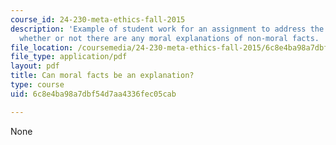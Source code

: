 ```yaml
---
course_id: 24-230-meta-ethics-fall-2015
description: 'Example of student work for an assignment to address the question of
  whether or not there are any moral explanations of non-moral facts. '
file_location: /coursemedia/24-230-meta-ethics-fall-2015/6c8e4ba98a7dbf54d7aa4336fec05cab_MIT24_230F15_Paper1.pdf
file_type: application/pdf
layout: pdf
title: Can moral facts be an explanation?
type: course
uid: 6c8e4ba98a7dbf54d7aa4336fec05cab

---
```

None